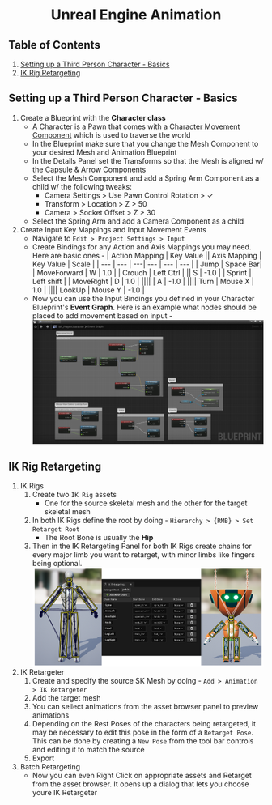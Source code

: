 <h1 style="text-align: center;"> Unreal Engine Animation </h1>

## Table of Contents
1. [Setting up a Third Person Character - Basics]()
2. [IK Rig Retargeting](#ik-rig-retargeting)

## Setting up a Third Person Character - Basics
1. Create a Blueprint with the **Character class**
    - A Character is a Pawn that comes with a [Character Movement Component](https://docs.unrealengine.com/4.27/en-US/InteractiveExperiences/Networking/CharacterMovementComponent/) which is used to traverse the world
    - In the Blueprint make sure that you change the Mesh Component to your desired Mesh and Animation Blueprint
    - In the Details Panel set the Transforms so that the Mesh is aligned w/ the Capsule & Arrow Components
    - Select the Mesh Component and add a Spring Arm Component as a child w/ the following tweaks:
        - Camera Settings > Use Pawn Control Rotation > &check;
        - Transform > Location > Z > 50
        - Camera > Socket Offset > Z > 30
    - Select the Spring Arm and add a Camera Component as a child
2. Create Input Key Mappings and Input Movement Events
    - Navigate to `Edit > Project Settings > Input`
    - Create Bindings for any Action and Axis Mappings you may need. Here are basic ones -
        | Action Mapping | Key Value || Axis Mapping | Key Value | Scale |
        | --- | --- | ---| --- | --- | --- |
        | Jump | Space Bar| | MoveForward | W | 1.0 |
        | Crouch | Left Ctrl | || S | -1.0 |
        | Sprint | Left shift | | MoveRight | D | 1.0 |
        |||| | A | -1.0 |
        |||| Turn | Mouse X | 1.0 |
        |||| LookUp | Mouse Y | -1.0 |
    -  Now you can use the Input Bindings you defined in your Character Blueprint's **Event Graph**. Here is an example what nodes should be placed to add movement based on input -
    ![TPS Animation Basics](../images/Unreal%20Engine/Animation/Setting%20Up%20a%20Third%20Person%20Character%20-%20Basics.png)

## IK Rig Retargeting
1. IK Rigs
    1. Create two `IK Rig` assets
        - One for the source skeletal mesh and the other for the target skeletal mesh
    2. In both IK Rigs define the root by doing - `Hierarchy > {RMB} > Set Retarget Root`
        - The Root Bone is usually the **Hip**
    3. Then in the  IK Retargeting Panel for both IK Rigs create chains for every major limb you want to retarget, with minor limbs like fingers being optional.
    ![IK Rigs](../images/Unreal%20Engine/Animation/IK%20Rigs.png)
2. IK Retargeter
    1. Create and specify the source SK Mesh by doing - `Add > Animation > IK Retargeter`
    2. Add the target mesh
    3. You can sellect animations from the asset browser panel to preview animations
    4. Depending on the Rest Poses of the characters being retargeted, it may be necessary to edit this pose in the form of a `Retarget Pose`. This can be done by creating a `New Pose` from the tool bar controls and editing it to match the source
    5. Export
3. Batch Retargeting
    - Now you can even Right Click on appropriate assets and Retarget from the asset browser. It opens up a dialog that lets you choose youre IK Retargeter
